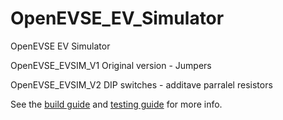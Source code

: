 # OpenEVSE_EV_Simulator
OpenEVSE EV Simulator

OpenEVSE_EVSIM_V1 Original version - Jumpers

OpenEVSE_EVSIM_V2 DIP switches - additave parralel resistors

See the [build guide](https://openevse.dozuki.com/Guide/How+to+Build+OpenEVSE+EV+Simulator+v2/6#s28) and [testing guide](https://openevse.dozuki.com/Guide/Testing+Basic+and+Advanced/12#s78) for more info.
